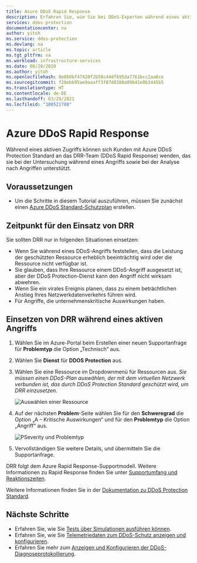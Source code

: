 ```yaml
---
title: Azure DDoS Rapid Response
description: Erfahren Sie, wie Sie bei DDoS-Experten während eines aktiven Angriffs spezielle Unterstützung anfordern können.
services: ddos-protection
documentationcenter: na
author: yitoh
ms.service: ddos-protection
ms.devlang: na
ms.topic: article
ms.tgt_pltfrm: na
ms.workload: infrastructure-services
ms.date: 08/28/2020
ms.author: yitoh
ms.openlocfilehash: 8e860bf47420f2b58c44df695da7761bcc2aa0ce
ms.sourcegitcommit: f28ebb95ae9aaaff3f87d8388a09b41e0b3445b5
ms.translationtype: HT
ms.contentlocale: de-DE
ms.lasthandoff: 03/29/2021
ms.locfileid: "100521780"
---
```

# <a name="azure-ddos-rapid-response"></a>Azure DDoS Rapid Response

Während eines aktiven Zugriffs können sich Kunden mit Azure DDoS Protection Standard an das DRR-Team (DDoS Rapid Response) wenden, das sie bei der Untersuchung während eines Angriffs sowie bei der Analyse nach Angriffen unterstützt.

## <a name="prerequisites"></a>Voraussetzungen

- Um die Schritte in diesem Tutorial auszuführen, müssen Sie zunächst einen [Azure DDoS Standard-Schutzplan](manage-ddos-protection.md) erstellen.

## <a name="when-to-engage-drr"></a>Zeitpunkt für den Einsatz von DRR

Sie sollten DRR nur in folgenden Situationen einsetzen: 

- Wenn Sie während eines DDoS-Angriffs feststellen, dass die Leistung der geschützten Ressource erheblich beeinträchtig wird oder die Ressource nicht verfügbar ist. 
- Sie glauben, dass Ihre Ressource einem DDoS-Angriff ausgesetzt ist, aber der DDoS Protection-Dienst kann den Angriff nicht wirksam abwehren.
- Wenn Sie ein virales Ereignis planen, dass zu einem beträchtlichen Anstieg Ihres Netzwerkdatenverkehrs führen wird.
- Für Angriffe, die unternehmenskritische Auswirkungen haben.

## <a name="engage-drr-during-an-active-attack"></a>Einsetzen von DRR während eines aktiven Angriffs

1. Wählen Sie im Azure-Portal beim Erstellen einer neuen Supportanfrage für **Problemtyp** die Option „Technisch“ aus.
2. Wählen Sie **Dienst** für **DDOS Protection** aus.
3. Wählen Sie eine Ressource im Dropdownmenü für Ressourcen aus. _Sie müssen einen DDoS-Plan auswählen, der mit dem virtuellen Netzwerk verbunden ist, das durch DDoS Protection Standard geschützt wird, um DRR einzusetzen._

    ![Auswählen einer Ressource](./media/ddos-rapid-response/choose-resource.png)

4. Auf der nächsten **Problem**-Seite wählen Sie für den **Schweregrad** die Option „A – Kritische Auswirkungen“ und für den **Problemtyp** die Option „Angriff“ aus.

    ![PSeverity und Problemtyp](./media/ddos-rapid-response/severity-and-problem-type.png)

5. Vervollständigen Sie weitere Details, und übermitteln Sie die Supportanfrage.

DRR folgt dem Azure Rapid Response-Supportmodell. Weitere Informationen zu Rapid Response finden Sie unter [Supportumfang und Reaktionszeiten](https://azure.microsoft.com/en-us/support/plans/response/).

Weitere Informationen finden Sie in der [Dokumentation zu DDoS Protection Standard](./ddos-protection-overview.md).

## <a name="next-steps"></a>Nächste Schritte

- Erfahren Sie, wie Sie [Tests über Simulationen ausführen können](test-through-simulations.md).
- Erfahren Sie, wie Sie [Telemetriedaten zum DDoS-Schutz anzeigen und konfigurieren](telemetry.md).
- Erfahren Sie mehr zum [Anzeigen und Konfigurieren der DDoS-Diagnoseprotokollierung](diagnostic-logging.md).
